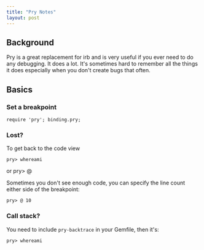 ```yaml
---
title: "Pry Notes"
layout: post
---
```


## Background

Pry is a great replacement for irb and is very useful if you ever need
to do any debugging. It does a lot. It's sometimes hard to remember all
the things it does especially when you don't create bugs that often.



## Basics

### Set a breakpoint

    require 'pry'; binding.pry;

### Lost?
To get back to the code view

    pry> whereami

or
    pry> @

Sometimes you don't see enough code, you can specify the line count
either side of the breakpoint:

    pry> @ 10

### Call stack?
You need to include `pry-backtrace` in your Gemfile, then it's:

    pry> whereami




